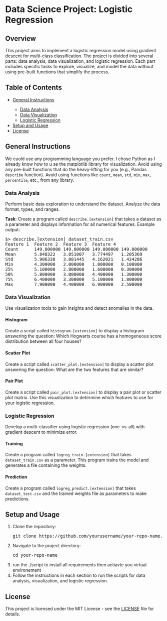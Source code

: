 <h1>Data Science Project: Logistic Regression</h1>
    
<h2>Overview</h2>
<p>This project aims to implement a logistic regression model using gradient descent for multi-class classification. The project is divided into several parts: data analysis, data visualization, and logistic regression. Each part includes specific tasks to explore, visualize, and model the data without using pre-built functions that simplify the process.</p>
    
<h2>Table of Contents</h2>
<ul>
    <li><a href="#general-instructions">General Instructions</a></li>
        <ul>
            <li><a href="#data-analysis">Data Analysis</a></li>
            <li><a href="#data-visualization">Data Visualization</a></li>
            <li><a href="#logistic-regression">Logistic Regression</a></li>
        </ul>
    <li><a href="#setup-and-usage">Setup and Usage</a></li>
    <li><a href="#license">License</a></li>
</ul>
    
<h2 id="general-instructions">General Instructions</h2>
<p>We cuold use any programming language you prefer. I chose Python as I already know how to u se the matplotlib library for visualization. Avoid using any pre-built functions that do the heavy-lifting for you (e.g., Pandas <code>describe</code> function). Avoid using functions like <code>count</code>, <code>mean</code>, <code>std</code>, <code>min</code>, <code>max</code>, <code>percentile</code>, etc., from any library.</p>
    
<h3 id="data-analysis">Data Analysis</h3>
<p>Perform basic data exploration to understand the dataset. Analyze the data format, types, and ranges.</p>
<p><strong>Task</strong>: Create a program called <code>describe.[extension]</code> that takes a dataset as a parameter and displays information for all numerical features. Example output:</p>
<pre>
$> describe.[extension] dataset_train.csv
Feature 1  Feature 2  Feature 3  Feature 4
Count      149.000000 149.000000 149.000000 149.000000
Mean       5.848322   3.051007   3.774497   1.205369
Std        5.906338   3.081445   4.162021   1.424286
Min        4.300000   2.000000   1.000000   0.100000
25%        5.100000   2.800000   1.600000   0.300000
50%        5.800000   3.000000   4.400000   1.300000
75%        6.400000   3.300000   5.100000   1.800000
Max        7.900000   4.400000   6.900000   2.500000
</pre>
    
<h3 id="data-visualization">Data Visualization</h3>
<p>Use visualization tools to gain insights and detect anomalies in the data.</p>
    
<h4>Histogram</h4>
<p>Create a script called <code>histogram.[extension]</code> to display a histogram answering the question: Which Hogwarts course has a homogeneous score distribution between all four houses?</p>
    
<h4>Scatter Plot</h4>
<p>Create a script called <code>scatter_plot.[extension]</code> to display a scatter plot answering the question: What are the two features that are similar?</p>
    
<h4>Pair Plot</h4>
<p>Create a script called <code>pair_plot.[extension]</code> to display a pair plot or scatter plot matrix. Use this visualization to determine which features to use for your logistic regression.</p>
    
<h3 id="logistic-regression">Logistic Regression</h3>
<p>Develop a multi-classifier using logistic regression (one-vs-all) with gradient descent to minimize error.</p>
    
<h4>Training</h4>
<p>Create a program called <code>logreg_train.[extension]</code> that takes <code>dataset_train.csv</code> as a parameter. This program trains the model and generates a file containing the weights.</p>
    
<h4>Prediction</h4>
<p>Create a program called <code>logreg_predict.[extension]</code> that takes <code>dataset_test.csv</code> and the trained weights file as parameters to make predictions.</p>
    
<h2 id="setup-and-usage">Setup and Usage</h2>
<ol>
    <li>Clone the repository:
            <pre>git clone https://github.com/yourusername/your-repo-name.git</pre>
    </li>
    <li>Navigate to the project directory:
        <pre>cd your-repo-name</pre>
    </li>
    <li>run the ./script to install all requirements then actiavte you virtual environement</li>
    <li>Follow the instructions in each section to run the scripts for data analysis, visualization, and logistic regression.</li>
</ol>
    
<h2 id="license">License</h2>
<p>This project is licensed under the MIT License - see the <a href="LICENSE">LICENSE</a> file for details.</p
